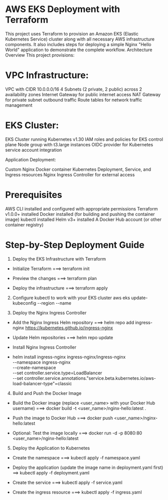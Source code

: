 # AWS EKS Deployment with Terraform
This project uses Terraform to provision an Amazon EKS (Elastic Kubernetes Service) cluster along with all necessary AWS infrastructure components. It also includes steps for deploying a simple Nginx "Hello World" application to demonstrate the complete workflow.
Architecture Overview
This project provisions:

# VPC Infrastructure:

VPC with CIDR 10.0.0.0/16
4 Subnets (2 private, 2 public) across 2 availability zones
Internet Gateway for public internet access
NAT Gateway for private subnet outbound traffic
Route tables for network traffic management


# EKS Cluster:

EKS Cluster running Kubernetes v1.30
IAM roles and policies for EKS control plane
Node group with t3.large instances
OIDC provider for Kubernetes service account integration


Application Deployment:

Custom Nginx Docker container
Kubernetes Deployment, Service, and Ingress resources
Nginx Ingress Controller for external access



# Prerequisites

AWS CLI installed and configured with appropriate permissions
Terraform v1.0.0+ installed
Docker installed (for building and pushing the container image)
kubectl installed
Helm v3+ installed
A Docker Hub account (or other container registry)




# Step-by-Step Deployment Guide
1. Deploy the EKS Infrastructure with Terraform
- Initialize Terraform ===> terraform init
  
- Preview the changes ===> terraform plan
  
- Deploy the infrastructure ===> terraform apply

2. Configure kubectl to work with your EKS cluster
  aws eks update-kubeconfig --region <provide the resion where provision> --name <name of you eks cluster>

3. Deploy the Nginx Ingress Controller
- Add the Nginx Ingress Helm repository ===> helm repo add ingress-nginx https://kubernetes.github.io/ingress-nginx

- Update Helm repositories ===> helm repo update

- Install Nginx Ingress Controller
- helm install ingress-nginx ingress-nginx/ingress-nginx \
  --namespace ingress-nginx \
  --create-namespace \
  --set controller.service.type=LoadBalancer \
  --set controller.service.annotations."service\.beta\.kubernetes\.io/aws-load-balancer-type"=classic
  
4. Build and Push the Docker Image
- Build the Docker image (replace <user_name> with your Docker Hub username) ===> docker build -t <user_name>/nginx-hello:latest .

- Push the image to Docker Hub ===> docker push <user_name>/nginx-hello:latest

- Optional: Test the image locally ===> docker run -d -p 8080:80 <user_name>/nginx-hello:latest

5. Deploy the Application to Kubernetes
- Create the namespace ===> kubectl apply -f namespace.yaml

- Deploy the application (update the image name in deployment.yaml first) ==> kubectl apply -f deployment.yaml

- Create the service ===> kubectl apply -f service.yaml

- Create the ingress resource ===> kubectl apply -f ingress.yaml


